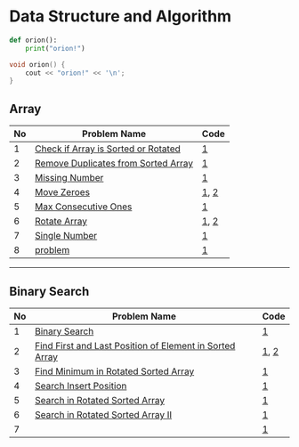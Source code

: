 # Data Structure and Algorithm

```python
def orion():
    print("orion!")
```
```cpp
void orion() {
    cout << "orion!" << '\n';
}
```

## Array

| No | Problem Name | Code |
|----|--------------|------|
| 1  | [Check if Array is Sorted or Rotated](https://leetcode.com/problems/check-if-array-is-sorted-and-rotated/) | [1](https://github.com/ih-rakib/Data-Structure-and-Algorithm/blob/master/Array/Check%20if%20Array%20is%20Sorted%20or%20Rotated.cpp) |
| 2  | [Remove Duplicates from Sorted Array](https://leetcode.com/problems/remove-duplicates-from-sorted-array/) | [1](https://github.com/ih-rakib/Data-Structure-and-Algorithm/blob/master/Array/Remove%20Duplicates%20from%20Sorted%20Array.cpp) |
| 3  | [Missing Number](https://leetcode.com/problems/missing-number/) | [1](https://github.com/ih-rakib/Data-Structure-and-Algorithm/blob/master/Array/Missing%20Number.cpp) |
| 4  | [Move Zeroes](https://leetcode.com/problems/move-zeroes/) | [1](https://github.com/ih-rakib/Data-Structure-and-Algorithm/blob/master/Array/Move%20Zeroes.cpp), [2](https://github.com/ih-rakib/Data-Structure-and-Algorithm/blob/master/Array/Move%20Zeroes(optimal).cpp) |
| 5  | [Max Consecutive Ones](https://leetcode.com/problems/max-consecutive-ones/) | [1](https://github.com/ih-rakib/Data-Structure-and-Algorithm/blob/master/Array/Max%20Consecutive%20Ones.cpp) |
| 6  | [Rotate Array](https://leetcode.com/problems/rotate-array/) | [1](https://github.com/ih-rakib/Data-Structure-and-Algorithm/blob/master/Array/Rotate%20Array.cpp), [2](https://github.com/ih-rakib/Data-Structure-and-Algorithm/blob/master/Array/Rotate%20Array%20(optimal).cpp) |
| 7  | [Single Number](https://leetcode.com/problems/single-number/) | [1](https://github.com/ih-rakib/Data-Structure-and-Algorithm/blob/master/Array/Single%20Number.cpp) |
| 8  | [problem]() | [1]() |

------------------------

## Binary Search

| No | Problem Name | Code |
|----|--------------|------|
| 1  | [Binary Search](https://leetcode.com/problems/binary-search/) | [1](https://github.com/ih-rakib/Data-Structure-and-Algorithm/blob/master/Bianry%20Search/Binary%20Search.cpp) |
| 2  | [Find First and Last Position of Element in Sorted Array](https://leetcode.com/problems/find-first-and-last-position-of-element-in-sorted-array/) | [1](https://github.com/ih-rakib/Data-Structure-and-Algorithm/blob/master/Bianry%20Search/Find%20First%20and%20Last%20Position%20of%20Element%20in%20Sorted%20Array.cpp), [2](https://github.com/ih-rakib/Data-Structure-and-Algorithm/blob/master/Bianry%20Search/Find%20First%20and%20Last%20Position%20of%20Element%20in%20Sorted%20Array(2).cpp) |
| 3  | [Find Minimum in Rotated Sorted Array](https://leetcode.com/problems/find-minimum-in-rotated-sorted-array/) | [1](https://github.com/ih-rakib/Data-Structure-and-Algorithm/blob/master/Bianry%20Search/Find%20Minimum%20in%20a%20Rotated%20Sorted%20Array.cpp) |
| 4  | [Search Insert Position](https://leetcode.com/problems/search-insert-position/https://leetcode.com/problems/search-insert-position/) | [1](https://github.com/ih-rakib/Data-Structure-and-Algorithm/blob/master/Bianry%20Search/Search%20Insert%20Position.cpp) |
| 5  | [Search in Rotated Sorted Array](https://leetcode.com/problems/search-in-rotated-sorted-array/) | [1](https://github.com/ih-rakib/Data-Structure-and-Algorithm/blob/master/Bianry%20Search/Search%20in%20Rotated%20Sorted%20Array.cpp) |
| 6  | [Search in Rotated Sorted Array II](https://leetcode.com/problems/search-in-rotated-sorted-array-ii/) | [1](https://github.com/ih-rakib/Data-Structure-and-Algorithm/blob/master/Bianry%20Search/Search%20in%20Rotated%20Sorted%20Array%20II.cpp) |
| 7  | []() | [1]() |
